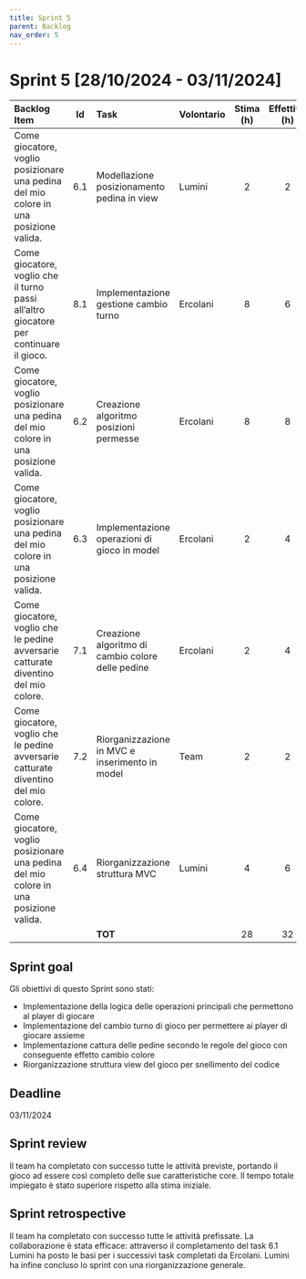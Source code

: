 ```yaml
---
title: Sprint 5
parent: Backlog
nav_order: 5
---
```

# Sprint 5 [28/10/2024 - 03/11/2024]

| Backlog Item                                                                           | Id  | Task                                              | Volontario | Stima (h) | Effettivo (h) | D1 | D2 | D3 | D4 | D5 | D6 | D7 |
|:---------------------------------------------------------------------------------------|:---:|:--------------------------------------------------|------------|:---------:|:-------------:|----|----|----|----|----|----|----|
| Come giocatore, voglio posizionare una pedina del mio colore in una posizione valida.  | 6.1 | Modellazione posizionamento pedina in view        | Lumini     |     2     |       2       | 1  | -  | -  | -  | -  | -  | -  |
| Come giocatore, voglio che il turno passi all’altro giocatore per continuare il gioco. | 8.1 | Implementazione gestione cambio turno             | Ercolani   |     8     |       6       | -  | 6  | -  | -  | -  | -  | -  |
| Come giocatore, voglio posizionare una pedina del mio colore in una posizione valida.  | 6.2 | Creazione algoritmo posizioni permesse            | Ercolani   |     8     |       8       | -  | -  | 8  | -  | -  | -  | -  |
| Come giocatore, voglio posizionare una pedina del mio colore in una posizione valida.  | 6.3 | Implementazione operazioni di gioco in model      | Ercolani   |     2     |       4       | -  | -  | -  | 4  | -  | -  | -  |
| Come giocatore, voglio che le pedine avversarie catturate diventino del mio colore.    | 7.1 | Creazione algoritmo di cambio colore delle pedine | Ercolani   |     2     |       4       | -  | -  | -  | -  | 4  | -  | -  |
| Come giocatore, voglio che le pedine avversarie catturate diventino del mio colore.    | 7.2 | Riorganizzazione in MVC e inserimento in model    | Team       |     2     |       2       | -  | -  | -  | -  | 2  | -  | -  |
| Come giocatore, voglio posizionare una pedina del mio colore in una posizione valida.  | 6.4 | Riorganizzazione struttura MVC                    | Lumini     |     4     |       6       | -  | -  | -  | -  | -  | -  | 6  |
|                                                                                        |     | **TOT**                                           |            |    28     |      32       | 1  | 6  | 8  | 4  | 6  | -  | 6  |

## Sprint goal

Gli obiettivi di questo Sprint sono stati:

* Implementazione della logica delle operazioni principali che permettono al player di giocare
* Implementazione del cambio turno di gioco per permettere ai player di giocare assieme
* Implementazione cattura delle pedine secondo le regole del gioco con conseguente effetto cambio colore
* Riorganizzazione struttura view del gioco per snellimento del codice

## Deadline

03/11/2024

## Sprint review

Il team ha completato con successo tutte le attività previste, portando il gioco ad essere così completo delle sue caratteristiche core.
Il tempo totale impiegato è stato superiore rispetto alla stima iniziale.

## Sprint retrospective

Il team ha completato con successo tutte le attività prefissate.
La collaborazione è stata efficace: attraverso il completamento del task 6.1 Lumini ha posto le basi per i successivi task completati da Ercolani.
Lumini ha infine concluso lo sprint con una riorganizzazione generale.